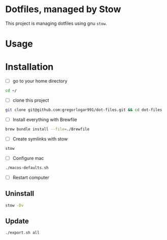 # Dotfiles, managed by Stow

This project is managing dotfiles using gnu `stow`.

# Usage

# Installation

- [ ] go to your home directory

```sh
cd ~/
```

- [ ] clone this project

```sh
git clone git@github.com:gregorlogar991/dot-files.git && cd dot-files
```

- [ ] Install everything with Brewfile

```sh
brew bundle install --file=./Brewfile
```

- [ ] Create symlinks with stow

```sh
stow
```

- [ ] Configure mac

```sh
./macos-defaults.sh
```

- [ ] Restart computer

## Uninstall

```sh
stow -Dv
```

## Update

```sh
./export.sh all
```
